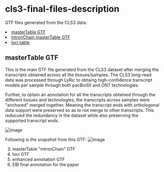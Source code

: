 # cls3-final-files-description
GTF files generated from the CLS3 data:
    <li><a href="#masterTable GTF">masterTable GTF</a></li>
    <li><a href="#intronChain masterTable GTF">intronChain masterTable GTF</a></li>
    <li><a href="#loci table">loci table</a>

## masterTable GTF
   This is the main GTF file generated from the CLS3 dataset after merging the transcripts obtained across all the tissues/samples.
   The CLS3 long-read data was processed through LyRic to obtaing high-confidence transcript models per sample through both pacBioSII and ONT technologies.

   Further, to obtain an annotation for all the transcripts obtained through the different tissues and technologies, the transcripts across samples were "anchored" merged together. Meaning the transcript ends with orthologonal data support were preserved so as to not merge to other transcripts. This reducued the redundancy in the dataset while also preserving the supported transcript ends.

![image](https://github.com/user-attachments/assets/bf9e231f-3592-4873-84b3-427395f8a568)

Following is the snapshot from this GTF:
![image](https://github.com/user-attachments/assets/6982a73e-cbce-4650-88bc-7f0cdfbe6c27)

   


3. masterTable "intronChain" GTF
4. loci GTF
5. enhanced annotation GTF
6. EBI final annotation for the paper
   
